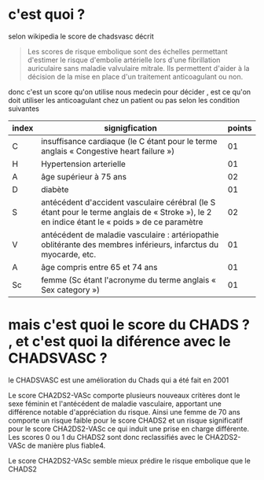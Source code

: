 c'est quoi ?
===
selon wikipedia le score de chadsvasc décrit 
> Les scores de risque embolique sont des échelles permettant d'estimer le risque d'embolie artérielle lors d'une fibrillation auriculaire sans maladie valvulaire mitrale. Ils permettent d'aider à la décision de la mise en place d'un traitement anticoagulant ou non.


donc c'est un score qu'on utilise nous medecin pour décider , est ce qu'on doit utiliser les anticoagulant chez un patient ou pas selon les condition suivantes 



|index |signigfication |points|
|------|---------------|------|
|C|insuffisance cardiaque (le C étant pour le terme anglais « Congestive heart failure »)|01|
|H|Hypertension arterielle|01|
|A|	âge supérieur à 75 ans|02|
|D|diabète|01|
|S|antécédent d'accident vasculaire cérébral (le S étant pour le terme anglais de « Stroke »), le 2 en indice étant le « poids » de ce paramètre|02|
|V|antécédent de maladie vasculaire : artériopathie oblitérante des membres inférieurs, infarctus du myocarde, etc.	|01|
|A|âge compris entre 65 et 74 ans	|01|
|Sc|femme (Sc étant l'acronyme du terme anglais « Sex category »)	|01|

mais c'est quoi le score du CHADS ? , et c'est quoi la diférence avec le CHADSVASC ?
===
le CHADSVASC est une amélioration du Chads qui a été fait en 2001 

Le score CHA2DS2-VASc comporte plusieurs nouveaux critères dont le sexe féminin et l'antécédent de maladie vasculaire, apportant une différence notable d'appréciation du risque. Ainsi une femme de 70 ans comporte un risque faible pour le score CHADS2 et un risque significatif pour le score CHA2DS2-VASc ce qui induit une prise en charge différente. Les scores 0 ou 1 du CHADS2 sont donc reclassifiés avec le CHA2DS2-VASc de manière plus fiable4.

Le score CHA2DS2-VASc semble mieux prédire le risque embolique que le CHADS2

